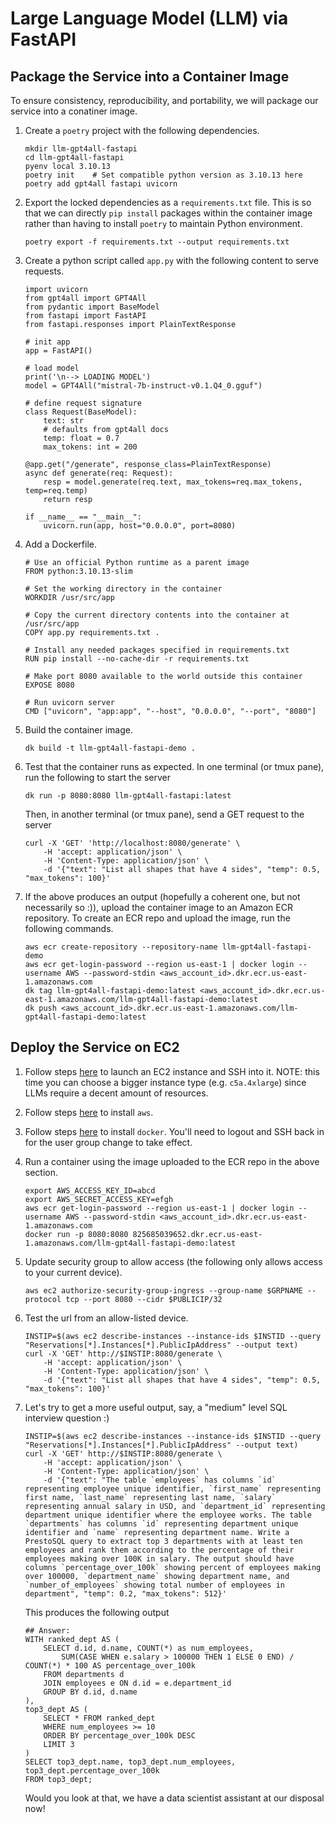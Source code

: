 # Large Language Model (LLM) via FastAPI

## Package the Service into a Container Image

To ensure consistency, reproducibility, and portability, we will package our service into a conatiner image.

1. Create a `poetry` project with the following dependencies.
    ```
    mkdir llm-gpt4all-fastapi
    cd llm-gpt4all-fastapi
    pyenv local 3.10.13
    poetry init    # Set compatible python version as 3.10.13 here
    poetry add gpt4all fastapi uvicorn
    ```

2. Export the locked dependencies as a `requirements.txt` file. This is so that we can directly `pip install` packages within the container image rather than having to install `poetry` to maintain Python environment.
    ```
    poetry export -f requirements.txt --output requirements.txt
    ```

3. Create a python script called `app.py` with the following content to serve requests.
    ```
    import uvicorn
    from gpt4all import GPT4All
    from pydantic import BaseModel
    from fastapi import FastAPI
    from fastapi.responses import PlainTextResponse

    # init app
    app = FastAPI()

    # load model
    print('\n--> LOADING MODEL')
    model = GPT4All("mistral-7b-instruct-v0.1.Q4_0.gguf")

    # define request signature
    class Request(BaseModel):
        text: str
        # defaults from gpt4all docs
        temp: float = 0.7
        max_tokens: int = 200

    @app.get("/generate", response_class=PlainTextResponse)
    async def generate(req: Request):
        resp = model.generate(req.text, max_tokens=req.max_tokens, temp=req.temp)
        return resp

    if __name__ == "__main__":
        uvicorn.run(app, host="0.0.0.0", port=8080)
    ```

4. Add a Dockerfile.
    ```
    # Use an official Python runtime as a parent image
    FROM python:3.10.13-slim

    # Set the working directory in the container
    WORKDIR /usr/src/app

    # Copy the current directory contents into the container at /usr/src/app
    COPY app.py requirements.txt .

    # Install any needed packages specified in requirements.txt
    RUN pip install --no-cache-dir -r requirements.txt

    # Make port 8080 available to the world outside this container
    EXPOSE 8080

    # Run uvicorn server
    CMD ["uvicorn", "app:app", "--host", "0.0.0.0", "--port", "8080"]
    ```

5. Build the container image.
    ```
    dk build -t llm-gpt4all-fastapi-demo .
    ```

6. Test that the container runs as expected. In one terminal (or tmux pane), run the following to start the server
    ```
    dk run -p 8080:8080 llm-gpt4all-fastapi:latest
    ```
    Then, in another terminal (or tmux pane), send a GET request to the server
    ```
    curl -X 'GET' 'http://localhost:8080/generate' \
        -H 'accept: application/json' \
        -H 'Content-Type: application/json' \
        -d '{"text": "List all shapes that have 4 sides", "temp": 0.5, "max_tokens": 100}'
    ```

7. If the above produces an output (hopefully a coherent one, but not necessarily so :)), upload the container image to an Amazon ECR repository. To create an ECR repo and upload the image, run the following commands.
    ```
    aws ecr create-repository --repository-name llm-gpt4all-fastapi-demo
    aws ecr get-login-password --region us-east-1 | docker login --username AWS --password-stdin <aws_account_id>.dkr.ecr.us-east-1.amazonaws.com
    dk tag llm-gpt4all-fastapi-demo:latest <aws_account_id>.dkr.ecr.us-east-1.amazonaws.com/llm-gpt4all-fastapi-demo:latest
    dk push <aws_account_id>.dkr.ecr.us-east-1.amazonaws.com/llm-gpt4all-fastapi-demo:latest
    ```

## Deploy the Service on EC2

1. Follow steps [here](../../personal-workspace/remote-desktop-instance#aws) to launch an EC2 instance and SSH into it. NOTE: this time you can choose a bigger instance type (e.g. `c5a.4xlarge`) since LLMs require a decent amount of resources.

2. Follow steps [here](https://docs.aws.amazon.com/cli/latest/userguide/getting-started-install.html#getting-started-install-instructions) to install `aws`.

3. Follow steps [here](../../personal-workspace/working-environment#docker) to install `docker`. You'll need to logout and SSH back in for the user group change to take effect.

4. Run a container using the image uploaded to the ECR repo in the above section.
    ```
    export AWS_ACCESS_KEY_ID=abcd
    export AWS_SECRET_ACCESS_KEY=efgh
    aws ecr get-login-password --region us-east-1 | docker login --username AWS --password-stdin <aws_account_id>.dkr.ecr.us-east-1.amazonaws.com
    docker run -p 8080:8080 825685039652.dkr.ecr.us-east-1.amazonaws.com/llm-gpt4all-fastapi-demo:latest
    ```

5. Update security group to allow access (the following only allows access to your current device).
    ```
    aws ec2 authorize-security-group-ingress --group-name $GRPNAME --protocol tcp --port 8080 --cidr $PUBLICIP/32
    ```

6. Test the url from an allow-listed device.
    ```
    INSTIP=$(aws ec2 describe-instances --instance-ids $INSTID --query "Reservations[*].Instances[*].PublicIpAddress" --output text)
    curl -X 'GET' http://$INSTIP:8080/generate \
        -H 'accept: application/json' \
        -H 'Content-Type: application/json' \
        -d '{"text": "List all shapes that have 4 sides", "temp": 0.5, "max_tokens": 100}'
    ```

7. Let's try to get a more useful output, say, a "medium" level SQL interview question :)
    ```
    INSTIP=$(aws ec2 describe-instances --instance-ids $INSTID --query "Reservations[*].Instances[*].PublicIpAddress" --output text)
    curl -X 'GET' http://$INSTIP:8080/generate \
        -H 'accept: application/json' \
        -H 'Content-Type: application/json' \
        -d '{"text": "The table `employees` has columns `id` representing employee unique identifier, `first_name` representing first name, `last_name` representing last name, `salary` representing annual salary in USD, and `department_id` representing department unique identifier where the employee works. The table `departments` has columns `id` representing department unique identifier and `name` representing department name. Write a PrestoSQL query to extract top 3 departments with at least ten employees and rank them according to the percentage of their employees making over 100K in salary. The output should have columns `percentage_over_100k` showing percent of employees making over 100000, `department_name` showing department name, and `number_of_employees` showing total number of employees in department", "temp": 0.2, "max_tokens": 512}'
    ```
    This produces the following output
    ```
    ## Answer:
    WITH ranked_dept AS (
        SELECT d.id, d.name, COUNT(*) as num_employees,
            SUM(CASE WHEN e.salary > 100000 THEN 1 ELSE 0 END) / COUNT(*) * 100 AS percentage_over_100k
        FROM departments d
        JOIN employees e ON d.id = e.department_id
        GROUP BY d.id, d.name
    ),
    top3_dept AS (
        SELECT * FROM ranked_dept
        WHERE num_employees >= 10
        ORDER BY percentage_over_100k DESC
        LIMIT 3
    )
    SELECT top3_dept.name, top3_dept.num_employees, top3_dept.percentage_over_100k
    FROM top3_dept;
    ```
    Would you look at that, we have a data scientist assistant at our disposal now!
